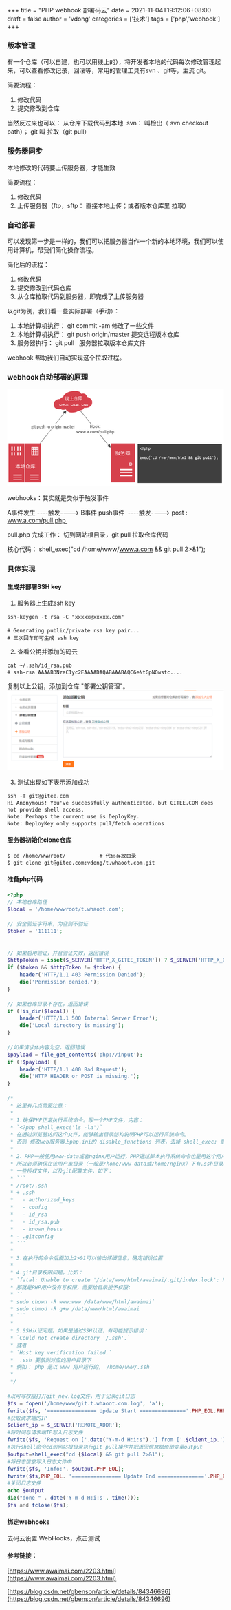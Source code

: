 +++
title = "PHP webhook 部署码云"
date = 2021-11-04T19:12:06+08:00
draft = false
author = 'vdong'
categories = ['技术'] 
tags = ['php','webhook']
+++​

### 版本管理
有一个仓库（可以自建，也可以用线上的），将开发者本地的代码每次修改管理起来，可以查看修改记录，回滚等，常用的管理工具有svn 、git等，主流 git。


简要流程：

1. 修改代码
1. 提交修改到仓库

当然反过来也可以： 从仓库下载代码到本地  svn： 叫检出（ svn checkout path）； git 叫 拉取（git pull）

### 服务器同步
本地修改的代码要上传服务器，才能生效

简要流程：

1. 修改代码
1. 上传服务器（ftp，sftp： 直接本地上传；或者版本仓库里 拉取）


### 自动部署
可以发现第一步是一样的，我们可以把服务器当作一个新的本地环境，我们可以使用计算机，帮我们简化操作流程。

简化后的流程：

1. 修改代码
1. 提交修改到代码仓库
1. 从仓库拉取代码到服务器，即完成了上传服务器


以git为例，我们看一些实际部署（手动）：

1. 本地计算机执行： git commit -am 修改了一些文件
1. 本地计算机执行： git push origin/master 提交远程版本仓库
1. 服务器执行： git pull   服务器拉取版本仓库文件



webhook 帮助我们自动实现这个拉取过程。


### webhook自动部署的原理
![image.png](/imgs/1569555266752-382fa00b-2f12-4b46-b344-7c97742885b5.png)


webhooks：其实就是类似于触发事件


A事件发生 ----触发----> B事件
push事件  ----触发----> post : www.a.com/pull.php 


pull.php 完成工作： 切到网站根目录，git pull 拉取仓库代码


核心代码： shell_exec("cd /home/www/www.a.com && git pull 2>&1");


### 具体实现
#### 生成并部署SSH key

1. 服务器上生成ssh key
```shell
ssh-keygen -t rsa -C "xxxxx@xxxxx.com"  

# Generating public/private rsa key pair...
# 三次回车即可生成 ssh key
```

2. 查看公钥并添加的码云
```shell
cat ~/.ssh/id_rsa.pub
# ssh-rsa AAAAB3NzaC1yc2EAAAADAQABAAABAQC6eNtGpNGwstc....
```
复制以上公钥，添加到仓库 "部署公钥管理"。
![image.png](/imgs/1571716634885-6da18983-92e0-4a7d-b2aa-255889f0e068.png)

3. 测试出现如下表示添加成功

```shell
ssh -T git@gitee.com
Hi Anonymous! You've successfully authenticated, but GITEE.COM does not provide shell access.
Note: Perhaps the current use is DeployKey.
Note: DeployKey only supports pull/fetch operations
```

#### 服务器初始化clone仓库
```shell
$ cd /home/wwwroot/           # 代码存放目录
$ git clone git@gitee.com:vdong/t.whaoot.com.git
```

#### 准备php代码


```php
<?php
// 本地仓库路径
$local = '/home/wwwroot/t.whaoot.com';

// 安全验证字符串，为空则不验证
$token = '111111';


// 如果启用验证，并且验证失败，返回错误
$httpToken = isset($_SERVER['HTTP_X_GITEE_TOKEN']) ? $_SERVER['HTTP_X_GITEE_TOKEN'] : '';
if ($token && $httpToken != $token) {
    header('HTTP/1.1 403 Permission Denied');
    die('Permission denied.');
}

// 如果仓库目录不存在，返回错误
if (!is_dir($local)) {
    header('HTTP/1.1 500 Internal Server Error');
    die('Local directory is missing');
}

//如果请求体内容为空，返回错误
$payload = file_get_contents('php://input');
if (!$payload) {
    header('HTTP/1.1 400 Bad Request');
    die('HTTP HEADER or POST is missing.');
}

/*
 * 这里有几点需要注意：
 *
 * 1.确保PHP正常执行系统命令。写一个PHP文件，内容：
 * `<?php shell_exec('ls -la')`
 * 在通过浏览器访问这个文件，能够输出目录结构说明PHP可以运行系统命令。
 * 否则 修改web服务器上php.ini的 disable_functions 列表，去掉 shell_exec; 重启php-fpm服务
 *
 * 2、PHP一般使用www-data或者nginx用户运行，PHP通过脚本执行系统命令也是用这个用户，
 * 所以必须确保在该用户家目录（一般是/home/www-data或/home/nginx）下有.ssh目录和
 * 一些授权文件，以及git配置文件，如下：
 * ```
 * /root/.ssh
 * + .ssh
 *   - authorized_keys
 *   - config
 *   - id_rsa
 *   - id_rsa.pub
 *   - known_hosts
 * - .gitconfig
 * ```
 *
 * 3.在执行的命令后面加上2>&1可以输出详细信息，确定错误位置
 *
 * 4.git目录权限问题。比如：
 * `fatal: Unable to create '/data/www/html/awaimai/.git/index.lock': Permission denied`
 * 那就是PHP用户没有写权限，需要给目录授予权限:
 * ``
 * sudo chown -R www:www /data/www/html/awaimai`
 * sudo chmod -R g+w /data/www/html/awaimai
 * ```
 *
 * 5.SSH认证问题。如果是通过SSH认证，有可能提示错误：
 * `Could not create directory '/.ssh'.`
 * 或者
 * `Host key verification failed.`
 *  .ssh 要放到对应的用户目录下
 * 例如： php 是以 www 用户运行的， /home/www/.ssh
 *
 */

#以可写权限打开git_new.log文件，用于记录git日志
$fs = fopen('/home/www/git.t.whaoot.com.log', 'a');
fwrite($fs, '================ Update Start ==============='.PHP_EOL.PHP_EOL);
#获取请求端的IP
$client_ip = $_SERVER['REMOTE_ADDR'];
#将时间与请求端IP写入日志文件
fwrite($fs, 'Request on ['.date("Y-m-d H:i:s").'] from ['.$client_ip.']'.PHP_EOL);
#执行shell命令cd到网站根目录执行git pull操作并把返回信息赋值给变量output
$output=shell_exec("cd {$local} && git pull 2>&1");
#将日志信息写入日志文件中
fwrite($fs, 'Info:'. $output.PHP_EOL);
fwrite($fs,PHP_EOL. '================ Update End ==============='.PHP_EOL.PHP_EOL);
#关闭日志文件
echo $output
die("done " . date('Y-m-d H:i:s', time()));
$fs and fclose($fs);
```
#### 绑定webhooks
去码云设置 WebHooks，点击测试


#### 参考链接：
[https://www.awaimai.com/2203.html](https://www.awaimai.com/2203.html)

[https://blog.csdn.net/gbenson/article/details/84346696](https://blog.csdn.net/gbenson/article/details/84346696)
